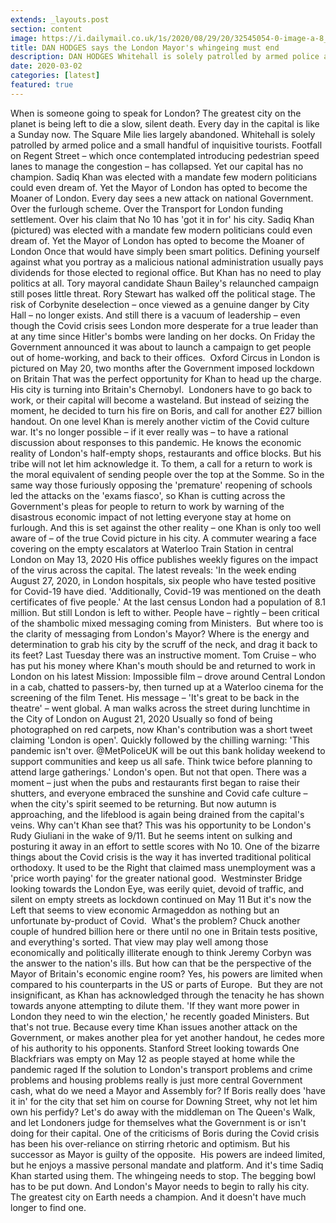 ```yaml
---
extends: _layouts.post
section: content
image: https://i.dailymail.co.uk/1s/2020/08/29/20/32545054-0-image-a-8_1598731119433.jpg 
title: DAN HODGES says the London Mayor's whingeing must end 
description: DAN HODGES Whitehall is solely patrolled by armed police and a small handful of inquisitive tourists. Footfall on Regent Street has collapsed. 
date: 2020-03-02 
categories: [latest] 
featured: true 
--- 
```

When is someone going to speak for London? The greatest city on the planet is being left to die a slow, silent death. Every day in the capital is like a Sunday now. The Square Mile lies largely abandoned.
Whitehall is solely patrolled by armed police and a small handful of inquisitive tourists. Footfall on Regent Street – which once contemplated introducing pedestrian speed lanes to manage the congestion – has collapsed.
Yet our capital has no champion. Sadiq Khan was elected with a mandate few modern politicians could even dream of. Yet the Mayor of London has opted to become the Moaner of London.
Every day sees a new attack on national Government. Over the furlough scheme. Over the Transport for London funding settlement. Over his claim that No 10 has 'got it in for' his city.
Sadiq Khan (pictured) was elected with a mandate few modern politicians could even dream of. Yet the Mayor of London has opted to become the Moaner of London
Once that would have simply been smart politics. Defining yourself against what you portray as a malicious national administration usually pays dividends for those elected to regional office.
But Khan has no need to play politics at all. Tory mayoral candidate Shaun Bailey's relaunched campaign still poses little threat.
Rory Stewart has walked off the political stage. The risk of Corbynite deselection – once viewed as a genuine danger by City Hall – no longer exists.
And still there is a vacuum of leadership – even though the Covid crisis sees London more desperate for a true leader than at any time since Hitler's bombs were landing on her docks.
On Friday the Government announced it was about to launch a campaign to get people out of home-working, and back to their offices. 
Oxford Circus in London is pictured on May 20, two months after the Government imposed lockdown on Britain
That was the perfect opportunity for Khan to head up the charge. His city is turning into Britain's Chernobyl. 
Londoners have to go back to work, or their capital will become a wasteland. But instead of seizing the moment, he decided to turn his fire on Boris, and call for another £27 billion handout.
On one level Khan is merely another victim of the Covid culture war. It's no longer possible – if it ever really was – to have a rational discussion about responses to this pandemic.
He knows the economic reality of London's half-empty shops, restaurants and office blocks.
But his tribe will not let him acknowledge it. To them, a call for a return to work is the moral equivalent of sending people over the top at the Somme.
So in the same way those furiously opposing the 'premature' reopening of schools led the attacks on the 'exams fiasco', so Khan is cutting across the Government's pleas for people to return to work by warning of the disastrous economic impact of not letting everyone stay at home on furlough.
And this is set against the other reality – one Khan is only too well aware of – of the true Covid picture in his city.
 A commuter wearing a face covering on the empty escalators at Waterloo Train Station in central London on May 13, 2020
His office publishes weekly figures on the impact of the virus across the capital. The latest reveals: 'In the week ending August 27, 2020, in London hospitals, six people who have tested positive for Covid-19 have died.
'Additionally, Covid-19 was mentioned on the death certificates of five people.' At the last census London had a population of 8.1 million.
But still London is left to wither. People have – rightly – been critical of the shambolic mixed messaging coming from Ministers. 
But where too is the clarity of messaging from London's Mayor? Where is the energy and determination to grab his city by the scruff of the neck, and drag it back to its feet?
Last Tuesday there was an instructive moment. Tom Cruise – who has put his money where Khan's mouth should be and returned to work in London on his latest Mission: Impossible film – drove around Central London in a cab, chatted to passers-by, then turned up at a Waterloo cinema for the screening of the film Tenet. His message – 'It's great to be back in the theatre' – went global.
A man walks across the street during lunchtime in the City of London on August 21, 2020
Usually so fond of being photographed on red carpets, now Khan's contribution was a short tweet claiming 'London is open'.
Quickly followed by the chilling warning: 'This pandemic isn't over. @MetPoliceUK will be out this bank holiday weekend to support communities and keep us all safe. Think twice before planning to attend large gatherings.'
London's open. But not that open. There was a moment – just when the pubs and restaurants first began to raise their shutters, and everyone embraced the sunshine and Covid cafe culture – when the city's spirit seemed to be returning. But now autumn is approaching, and the lifeblood is again being drained from the capital's veins.
Why can't Khan see that? This was his opportunity to be London's Rudy Giuliani in the wake of 9/11. But he seems intent on sulking and posturing it away in an effort to settle scores with No 10.
One of the bizarre things about the Covid crisis is the way it has inverted traditional political orthodoxy. It used to be the Right that claimed mass unemployment was a 'price worth paying' for the greater national good. 
Westminster Bridge looking towards the London Eye, was eerily quiet, devoid of traffic, and silent on empty streets as lockdown continued on May 11 
But it's now the Left that seems to view economic Armageddon as nothing but an unfortunate by-product of Covid. 
What's the problem? Chuck another couple of hundred billion here or there until no one in Britain tests positive, and everything's sorted.
That view may play well among those economically and politically illiterate enough to think Jeremy Corbyn was the answer to the nation's ills. But how can that be the perspective of the Mayor of Britain's economic engine room?
Yes, his powers are limited when compared to his counterparts in the US or parts of Europe. 
But they are not insignificant, as Khan has acknowledged through the tenacity he has shown towards anyone attempting to dilute them. 'If they want more power in London they need to win the election,' he recently goaded Ministers.
But that's not true. Because every time Khan issues another attack on the Government, or makes another plea for yet another handout, he cedes more of his authority to his opponents.
Stanford Street looking towards One Blackfriars was empty on May 12 as people stayed at home while the pandemic raged
If the solution to London's transport problems and crime problems and housing problems really is just more central Government cash, what do we need a Mayor and Assembly for?
If Boris really does 'have it in' for the city that set him on course for Downing Street, why not let him own his perfidy? Let's do away with the middleman on The Queen's Walk, and let Londoners judge for themselves what the Government is or isn't doing for their capital.
One of the criticisms of Boris during the Covid crisis has been his over-reliance on stirring rhetoric and optimism. But his successor as Mayor is guilty of the opposite. 
His powers are indeed limited, but he enjoys a massive personal mandate and platform. And it's time Sadiq Khan started using them.
The whingeing needs to stop. The begging bowl has to be put down. And London's Mayor needs to begin to rally his city.
The greatest city on Earth needs a champion. And it doesn't have much longer to find one. 

